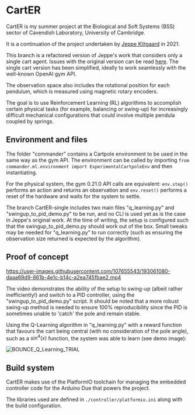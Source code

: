 CartER
==========

CartER is my summer project at the Biological and Soft Systems (BSS) sector of Cavendish Laboratory, University of Cambridge.

It is a continuation of the project undertaken by
[Jeppe Klitgaard](https://github.com/JeppeKlitgaard/CartER/) in 2021.

This branch is a refactored version of Jeppe's work that considers only a single cart agent. Issues with the original version can be read [here](https://jeppeklitgaard.github.io/CartER/articles/handover_v1/#what-does-not-work). The single cart version has been simplified, ideally to work seamlessly with the well-known OpenAI gym API.

The observation space also includes the rotational position for each pendulum, which is measured using magnetic rotary encoders.

The goal is to use Reinforcement Learning (RL) algorithms to accomplish certain physical tasks (for example, balancing or swing-up) for increasingly difficult mechanical configurations that could involve multiple pendula coupled by springs. 

## Environment and files

The folder "commander" contains a Cartpole environment to be used in the same way as the gym API. The environment can be called by importing `from commander.ml.environment import ExperimentalCartpoleEnv` and then instantiating.

For the physical system, the gym 0.21.0 API calls are equivalent: `env.step()` performs an action and returns an observation and `env.reset()` performs a reset of the hardware and waits for the system to settle.

The branch CartER-single includes two main files "q_learning.py" and "swingup_to_pid_demo.py" to be run, and no CLI is used yet as is the case in Jeppe's original work. At the time of writing, the setup is configured such that the swingup_to_pid_demo.py should work out of the box. Small tweaks may be needed for "q_learning.py" to run correctly (such as ensuring the observation size returned is expected by the algorithm).

## Proof of concept

https://user-images.githubusercontent.com/107655543/193061080-daaa69d9-861b-4e1c-b14c-a2ea745fbae2.mp4

The video demonstrates the ability of the setup to swing-up (albeit rather inefficiently!) and switch to a PID controller, using the "swingup_to_pid_demo.py" script. It should be noted that a more robust swing-up method is needed to ensure 100% reproducibility since the PID is sometimes unable to 'catch' the pole and remain stable.

Using the Q-Learning algorithm in "q_learning.py" with a reward function that favours the cart being central (with no consideration of the pole angle), such as a $sin^4(x)$ function, the system was able to learn (see demo image): 

![BOUNCE_Q_Learning_TRIAL](https://user-images.githubusercontent.com/107655543/193065077-0ce8271d-37f6-47cf-8d50-76ac16d67d90.png)


## Build system

CartER makes use of the PlatformIO toolchain for managing the embedded
controller code for the Arduino Due that powers the project.

The libraries used are defined in `./controller/platformio.ini` along with the
build configuration.
